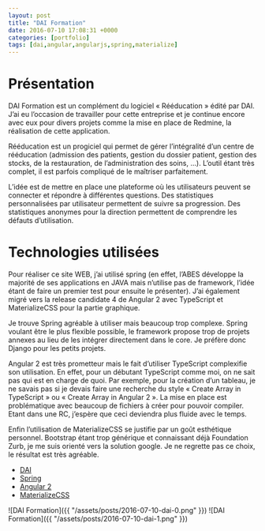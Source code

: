 ```yaml
---
layout: post
title: "DAI Formation"
date: 2016-07-10 17:08:31 +0000
categories: [portfolio]
tags: [dai,angular,angularjs,spring,materialize]
---
```

# Présentation

DAI Formation est un complément du logiciel « Rééducation » édité par DAI. J’ai eu l’occasion de travailler pour cette entreprise et je continue encore avec eux pour divers projets comme la mise en place de Redmine, la réalisation de cette application.

Rééducation est un progiciel qui permet de gérer l’intégralité d’un centre de rééducation (admission des patients, gestion du dossier patient, gestion des stocks, de la restauration, de l’administration des soins, …). L’outil étant très complet, il est parfois compliqué de le maîtriser parfaitement.

L’idée est de mettre en place une plateforme où les utilisateurs peuvent se connecter et répondre à différentes questions. Des statistiques personnalisées par utilisateur permettent de suivre sa progression. Des statistiques anonymes pour la direction permettent de comprendre les défauts d’utilisation.

# Technologies utilisées

Pour réaliser ce site WEB, j’ai utilisé spring (en effet, l’ABES développe la majorité de ses applications en JAVA mais n’utilise pas de framework, l’idée étant de faire un premier test pour ensuite le présenter). J’ai également migré vers la release candidate 4 de Angular 2 avec TypeScript et MaterializeCSS pour la partie graphique.

Je trouve Spring agréable à utiliser mais beaucoup trop complexe. Spring voulant être le plus flexible possible, le framework propose trop de projets annexes au lieu de les intégrer directement dans le core. Je préfère donc Django pour les petits projets.

Angular 2 est très prometteur mais le fait d’utiliser TypeScript complexifie son utilisation. En effet, pour un débutant TypeScript comme moi, on ne sait pas qui est en charge de quoi. Par exemple, pour la création d’un tableau, je ne savais pas si je devais faire une recherche du style « Create Array in TypeScript » ou « Create Array in Angular 2 ». La mise en place est problématique avec beaucoup de fichiers à créer pour pouvoir compiler. Etant dans une RC, j’espère que ceci deviendra plus fluide avec le temps.

Enfin l’utilisation de MaterializeCSS se justifie par un goût esthétique personnel. Bootstrap étant trop générique et connaissant déjà Foundation Zurb, je me suis orienté vers la solution google. Je ne regrette pas ce choix, le résultat est très agréable.

* [DAI](http://www.dai-reeducation.com)
* [Spring](https://spring.io)
* [Angular 2](https://angular.io)
* [MaterializeCSS](http://materializecss.com)

![DAI Formation]({{ "/assets/posts/2016-07-10-dai-0.png" }})
![DAI Formation]({{ "/assets/posts/2016-07-10-dai-1.png" }})
